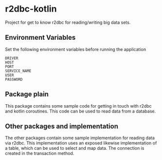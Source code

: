 # r2dbc-kotlin
Project for get to know r2dbc for reading/writing big data sets.


## Environment Variables
Set the following environment variables before running the application
```
DRIVER
HOST
PORT
SERVICE_NAME
USER
PASSWORD
```

## Package plain
This package contains some sample code for getting in touch with r2dbc and kotlin coroutines. This code can 
be used to read data from a database.

## Other packages and implementation
The other packages contain some sample implementation for reading data via r2dbc. This implementation uses
an exposed likewise implementation of a table, which can be used to select and map data. The connection is 
created in the transaction method.
